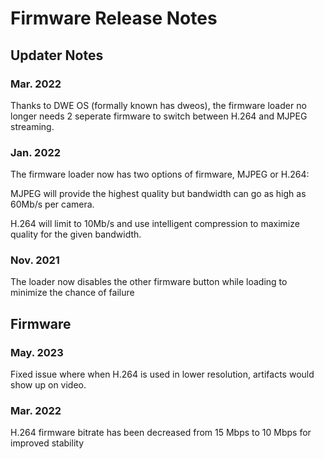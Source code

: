 # Firmware Release Notes

## Updater Notes
### Mar. 2022

Thanks to DWE OS (formally known has dweos), the firmware loader no longer needs 2 seperate firmware to switch between H.264 and MJPEG streaming.

### Jan. 2022

The firmware loader now has two options of firmware, MJPEG or H.264:

MJPEG will provide the highest quality but bandwidth can go as high as 60Mb/s per camera. 

H.264 will limit to 10Mb/s and use intelligent compression to maximize quality for the given bandwidth.

### Nov. 2021

The loader now disables the other firmware button while loading to minimize the chance of failure



## Firmware
### May. 2023

Fixed issue where when H.264 is used in lower resolution, artifacts would show up on video.

### Mar. 2022

H.264 firmware bitrate has been decreased from 15 Mbps to 10 Mbps for improved stability

